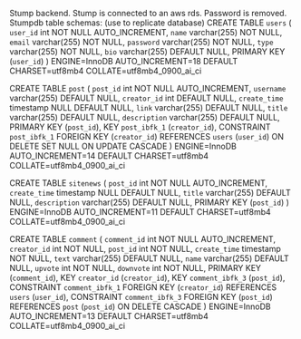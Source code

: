 Stump backend.
Stump is connected to an aws rds.
Password is removed.
Stumpdb table schemas: (use to replicate database)
CREATE TABLE `users` (
  `user_id` int NOT NULL AUTO_INCREMENT,
  `name` varchar(255) NOT NULL,
  `email` varchar(255) NOT NULL,
  `password` varchar(255) NOT NULL,
  `type` varchar(255) NOT NULL,
  `bio` varchar(255) DEFAULT NULL,
  PRIMARY KEY (`user_id`)
) ENGINE=InnoDB AUTO_INCREMENT=18 DEFAULT CHARSET=utf8mb4 COLLATE=utf8mb4_0900_ai_ci

CREATE TABLE `post` (
  `post_id` int NOT NULL AUTO_INCREMENT,
  `username` varchar(255) DEFAULT NULL,
  `creator_id` int DEFAULT NULL,
  `create_time` timestamp NULL DEFAULT NULL,
  `link` varchar(255) DEFAULT NULL,
  `title` varchar(255) DEFAULT NULL,
  `description` varchar(255) DEFAULT NULL,
  PRIMARY KEY (`post_id`),
  KEY `post_ibfk_1` (`creator_id`),
  CONSTRAINT `post_ibfk_1` FOREIGN KEY (`creator_id`) REFERENCES `users` (`user_id`) ON DELETE SET NULL ON UPDATE CASCADE
) ENGINE=InnoDB AUTO_INCREMENT=14 DEFAULT CHARSET=utf8mb4 COLLATE=utf8mb4_0900_ai_ci

CREATE TABLE `sitenews` (
  `post_id` int NOT NULL AUTO_INCREMENT,
  `create_time` timestamp NULL DEFAULT NULL,
  `title` varchar(255) DEFAULT NULL,
  `description` varchar(255) DEFAULT NULL,
  PRIMARY KEY (`post_id`)
) ENGINE=InnoDB AUTO_INCREMENT=11 DEFAULT CHARSET=utf8mb4 COLLATE=utf8mb4_0900_ai_ci

CREATE TABLE `comment` (
  `comment_id` int NOT NULL AUTO_INCREMENT,
  `creator_id` int NOT NULL,
  `post_id` int NOT NULL,
  `create_time` timestamp NOT NULL,
  `text` varchar(255) DEFAULT NULL,
  `name` varchar(255) DEFAULT NULL,
  `upvote` int NOT NULL,
  `downvote` int NOT NULL,
  PRIMARY KEY (`comment_id`),
  KEY `creator_id` (`creator_id`),
  KEY `comment_ibfk_3` (`post_id`),
  CONSTRAINT `comment_ibfk_1` FOREIGN KEY (`creator_id`) REFERENCES `users` (`user_id`),
  CONSTRAINT `comment_ibfk_3` FOREIGN KEY (`post_id`) REFERENCES `post` (`post_id`) ON DELETE CASCADE
) ENGINE=InnoDB AUTO_INCREMENT=13 DEFAULT CHARSET=utf8mb4 COLLATE=utf8mb4_0900_ai_ci

